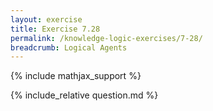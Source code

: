 ```yaml
---
layout: exercise
title: Exercise 7.28
permalink: /knowledge-logic-exercises/7-28/
breadcrumb: Logical Agents
---
```


{% include mathjax_support %}

<div><i class="arrow-up loader" data-chapter="knowledge-logic-exercises" data-exercise="ex_28" data-rating="0"></i></div>
{% include_relative question.md %}
